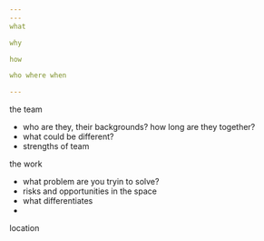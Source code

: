 ```yaml
---
---
what 

why 

how 

who where when 

---
```


the team 
- who are they, their backgrounds? how long are they together? 
- what could be different?
- strengths of team 

the work 
- what problem are you tryin to solve? 
- risks and opportunities in the space 
- what differentiates 
- 

location 

